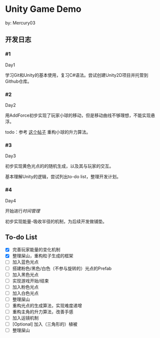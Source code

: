 # Unity Game Demo

by: Mercury03

## 开发日志

### #1 

Day1

学习Git和Unity的基本使用，复习C#语法。尝试创建Unity2D项目并托管到Github仓库。

### #2

Day2

用AddForce初步实现了玩家小球的移动，但是移动曲线不够理想，不能实现悬浮。

todo：参考 [这个帖子](https://www.reddit.com/r/Unity3D/comments/5yqxku/why_does_using_addforce_to_counter_gravity_seem/) 重构小球的升力算法。

### #3

Day3

初步实现黄色光点的的随机生成，以及其与玩家的交互。

基本理解Unity的逻辑，尝试列出to-do list，整理开发计划。

### #4

Day4

开始进行*时间管理*

初步实现能量-吸收半径的机制，为后续开发做铺垫。



## To-do List

-   [x] 完善玩家能量的变化机制
-   [x] 整理屎山，重构粒子生成的框架
-   [ ] 加入蓝色光点
-   [ ] 搭建粉色/黑色/白色（不参与旋转的）光点的Prefab
-   [ ] 加入黑色光点
-   [ ] 实现游戏开始/结束
-   [ ] 加入粉色光点
-   [ ] 加入白色光点
-   [ ] 整理屎山
-   [ ] 重构光点的生成算法，实现难度递增
-   [ ] 重构主角的升力算法，改善手感
-   [ ] 加入运镜机制
-   [ ] [Optional] 加入（三角形的）植被
-   [ ] 整理屎山